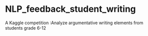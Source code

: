 # NLP_feedback_student_writing
A Kaggle competition :Analyze argumentative writing elements from students grade 6-12

